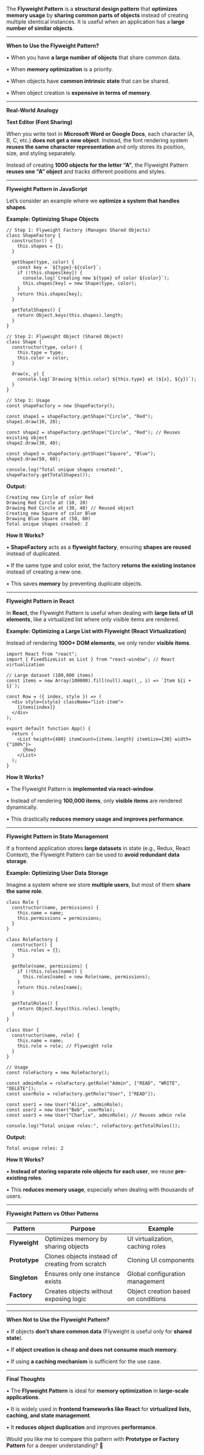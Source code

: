 The **Flyweight Pattern** is a **structural design pattern** that **optimizes memory usage** by **sharing common parts of objects** instead of creating multiple identical instances. It is useful when an application has a **large number of similar objects**.

---

**When to Use the Flyweight Pattern?**

• When you have **a large number of objects** that share common data.

• When **memory optimization** is a priority.

• When objects have **common intrinsic state** that can be shared.

• When object creation is **expensive in terms of memory**.

---

**Real-World Analogy**

  

**Text Editor (Font Sharing)**

  

When you write text in **Microsoft Word or Google Docs**, each character (A, B, C, etc.) **does not get a new object**. Instead, the font rendering system **reuses the same character representation** and only stores its position, size, and styling separately.

  

Instead of creating **1000 objects for the letter “A”**, the Flyweight Pattern **reuses one “A” object** and tracks different positions and styles.

---

**Flyweight Pattern in JavaScript**

  

Let’s consider an example where we **optimize a system that handles shapes**.

  

**Example: Optimizing Shape Objects**

```
// Step 1: Flyweight Factory (Manages Shared Objects)
class ShapeFactory {
  constructor() {
    this.shapes = {};
  }

  getShape(type, color) {
    const key = `${type}-${color}`;
    if (!this.shapes[key]) {
      console.log(`Creating new ${type} of color ${color}`);
      this.shapes[key] = new Shape(type, color);
    }
    return this.shapes[key];
  }

  getTotalShapes() {
    return Object.keys(this.shapes).length;
  }
}

// Step 2: Flyweight Object (Shared Object)
class Shape {
  constructor(type, color) {
    this.type = type;
    this.color = color;
  }

  draw(x, y) {
    console.log(`Drawing ${this.color} ${this.type} at (${x}, ${y})`);
  }
}

// Step 3: Usage
const shapeFactory = new ShapeFactory();

const shape1 = shapeFactory.getShape("Circle", "Red");
shape1.draw(10, 20);

const shape2 = shapeFactory.getShape("Circle", "Red"); // Reuses existing object
shape2.draw(30, 40);

const shape3 = shapeFactory.getShape("Square", "Blue");
shape3.draw(50, 60);

console.log("Total unique shapes created:", shapeFactory.getTotalShapes());
```

**Output:**

```
Creating new Circle of color Red
Drawing Red Circle at (10, 20)
Drawing Red Circle at (30, 40) // Reused object
Creating new Square of color Blue
Drawing Blue Square at (50, 60)
Total unique shapes created: 2
```

**How It Works?**

• **ShapeFactory** acts as a **flyweight factory**, ensuring **shapes are reused** instead of duplicated.

• If the same type and color exist, the factory **returns the existing instance** instead of creating a new one.

• This saves **memory** by preventing duplicate objects.

---

**Flyweight Pattern in React**

  

In **React**, the Flyweight Pattern is useful when dealing with **large lists of UI elements**, like a virtualized list where only visible items are rendered.

  

**Example: Optimizing a Large List with Flyweight (React Virtualization)**

  

Instead of rendering **1000+ DOM elements**, we only render **visible items**.

```
import React from "react";
import { FixedSizeList as List } from "react-window"; // React virtualization

// Large dataset (100,000 items)
const items = new Array(100000).fill(null).map((_, i) => `Item ${i + 1}`);

const Row = ({ index, style }) => (
  <div style={style} className="list-item">
    {items[index]}
  </div>
);

export default function App() {
  return (
    <List height={400} itemCount={items.length} itemSize={30} width={"100%"}>
      {Row}
    </List>
  );
}
```

**How It Works?**

• The Flyweight Pattern is **implemented via react-window**.

• Instead of rendering **100,000 items**, only **visible items** are rendered dynamically.

• This drastically **reduces memory usage and improves performance**.

---

**Flyweight Pattern in State Management**

  

If a frontend application stores **large datasets** in state (e.g., Redux, React Context), the Flyweight Pattern can be used to **avoid redundant data storage**.

  

**Example: Optimizing User Data Storage**

  

Imagine a system where we store **multiple users**, but most of them **share the same role**.

```
class Role {
  constructor(name, permissions) {
    this.name = name;
    this.permissions = permissions;
  }
}

class RoleFactory {
  constructor() {
    this.roles = {};
  }

  getRole(name, permissions) {
    if (!this.roles[name]) {
      this.roles[name] = new Role(name, permissions);
    }
    return this.roles[name];
  }

  getTotalRoles() {
    return Object.keys(this.roles).length;
  }
}

class User {
  constructor(name, role) {
    this.name = name;
    this.role = role; // Flyweight role
  }
}

// Usage
const roleFactory = new RoleFactory();

const adminRole = roleFactory.getRole("Admin", ["READ", "WRITE", "DELETE"]);
const userRole = roleFactory.getRole("User", ["READ"]);

const user1 = new User("Alice", adminRole);
const user2 = new User("Bob", userRole);
const user3 = new User("Charlie", adminRole); // Reuses admin role

console.log("Total unique roles:", roleFactory.getTotalRoles());
```

**Output:**

```
Total unique roles: 2
```

**How It Works?**

• **Instead of storing separate role objects for each user**, we reuse **pre-existing roles**.

• This **reduces memory usage**, especially when dealing with thousands of users.

---

**Flyweight Pattern vs Other Patterns**

|**Pattern**|**Purpose**|**Example**|
|---|---|---|
|**Flyweight**|Optimizes memory by sharing objects|UI virtualization, caching roles|
|**Prototype**|Clones objects instead of creating from scratch|Cloning UI components|
|**Singleton**|Ensures only one instance exists|Global configuration management|
|**Factory**|Creates objects without exposing logic|Object creation based on conditions|

  

---

**When Not to Use the Flyweight Pattern?**

• If objects **don’t share common data** (Flyweight is useful only for **shared state**).

• If **object creation is cheap and does not consume much memory**.

• If using **a caching mechanism** is sufficient for the use case.

---

**Final Thoughts**

• The **Flyweight Pattern** is ideal for **memory optimization** in **large-scale applications**.

• It is widely used in **frontend frameworks like React** for **virtualized lists, caching, and state management**.

• It **reduces object duplication** and improves **performance**.

  

Would you like me to compare this pattern with **Prototype or Factory Pattern** for a deeper understanding? 🚀